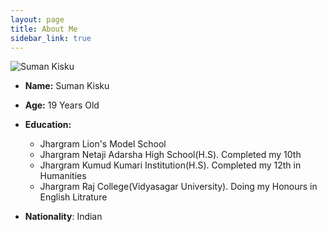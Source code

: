 ```yaml
---
layout: page
title: About Me
sidebar_link: true
---
```


<img class="profile-picture" src="{{ site.baseurl }}/assets/images/sumankisku.jpg" alt="Suman Kisku">

* **Name:** Suman Kisku

* **Age:** 19 Years Old

* **Education:**
  * Jhargram Lion's Model School
  * Jhargram Netaji Adarsha High School(H.S). Completed my 10th
  * Jhargram Kumud Kumari Institution(H.S). Completed my 12th in    Humanities
  * Jhargram Raj College(Vidyasagar University). Doing my Honours in English Litrature

* **Nationality**: Indian
